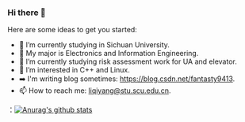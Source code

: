 ### Hi there 👋



Here are some ideas to get you started:

- 🔭 I’m currently studying in Sichuan University.
- 🚀 My major is Electronics and Information Engineering.
- 🌱 I’m currently studying risk assessment work for UA and elevator.
- 🤔 I’m interested in C++ and Linux.
- ➡️ I'm writing blog sometimes: https://blog.csdn.net/fantasty9413.
- 📫 How to reach me: liqiyang@stu.scu.edu.cn.


：[![Anurag's github stats](https://github-readme-stats.vercel.app/api?username=Fantasty9413)](https://github.com/anuraghazra/github-readme-stats)
